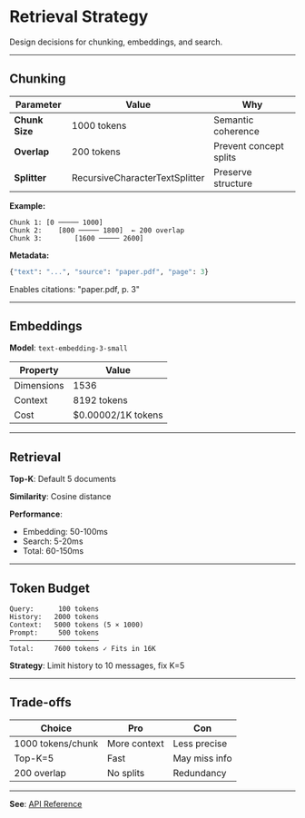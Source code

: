 # Retrieval Strategy

Design decisions for chunking, embeddings, and search.

---

## Chunking

| Parameter | Value | Why |
|-----------|-------|-----|
| **Chunk Size** | 1000 tokens | Semantic coherence |
| **Overlap** | 200 tokens | Prevent concept splits |
| **Splitter** | RecursiveCharacterTextSplitter | Preserve structure |

**Example:**
```
Chunk 1: [0 ───── 1000]
Chunk 2:    [800 ───── 1800]  ← 200 overlap
Chunk 3:        [1600 ───── 2600]
```

**Metadata:**
```python
{"text": "...", "source": "paper.pdf", "page": 3}
```
Enables citations: "paper.pdf, p. 3"

---

## Embeddings

**Model**: `text-embedding-3-small`

| Property | Value |
|----------|-------|
| Dimensions | 1536 |
| Context | 8192 tokens |
| Cost | $0.00002/1K tokens |

---

## Retrieval

**Top-K**: Default 5 documents

**Similarity**: Cosine distance

**Performance**:
- Embedding: 50-100ms
- Search: 5-20ms
- Total: 60-150ms

---

## Token Budget

```
Query:      100 tokens
History:   2000 tokens
Context:   5000 tokens (5 × 1000)
Prompt:     500 tokens
──────────────────────
Total:     7600 tokens ✓ Fits in 16K
```

**Strategy**: Limit history to 10 messages, fix K=5

---

## Trade-offs

| Choice | Pro | Con |
|--------|-----|-----|
| 1000 tokens/chunk | More context | Less precise |
| Top-K=5 | Fast | May miss info |
| 200 overlap | No splits | Redundancy |

---

**See**: [API Reference](./api-reference.md)
